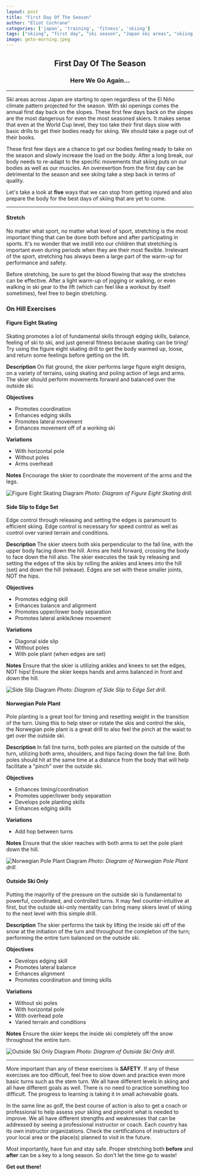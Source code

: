 ```yaml
---
layout: post
title: "First Day Of The Season"
author: "Eliot Cochrane"
categories: ['japan', 'training', 'fitness', 'skiing']
tags: ["skiing", "first day", "ski season", "Japan ski areas", "skiing drills", "ski safety", "stretching", "figure eight skating", "side slip to edge set", "Norwegian pole plant", "outside ski only", "skiing exercises", "ski warm-up", "ski techniques", "skiing tips", "ski coaching", "professional instructor", "ski certification", "ski safety", "winter sports", "ski fitness", "ski preparation", "ski drills", "ski balance", "skiing coordination", "skiing timing", "skiing turns", "ski fundamentals", "skiing techniques", "ski muscle adaptation", "winter activities"]
image: geto-morning.jpeg
---
```


## <center>First Day Of The Season</center>
### <center>Here We Go Again...</center>

***

Ski areas across Japan are starting to open regardless of the El Niño climate pattern projected for the season. With ski openings comes the annual first day back on the slopes. These first few days back on the slopes are the most dangerous for even the most seasoned skiers. It makes sense that even at the World Cup level, they too take their first days slow with basic drills to get their bodies ready for skiing. We should take a page out of their books.

These first few days are a chance to get our bodies feeling ready to take on the season and slowly increase the load on the body. After a long break, our body needs to re-adapt to the specific movements that skiing puts on our bodies as well as our muscles. An overexertion from the first day can be detrimental to the season and see skiing take a step back in terms of quality.

Let's take a look at **five** ways that we can stop from getting injured and also prepare the body for the best days of skiing that are yet to come.

***

#### Stretch

No matter what sport, no matter what level of sport, stretching is the most important thing that can be done both before and after participating in sports. It's no wonder that we instill into our children that stretching is important even during periods when they are their most flexible. Irrelevant of the sport, stretching has always been a large part of the warm-up for performance and safety.

Before stretching, be sure to get the blood flowing that way the stretches can be effective. After a light warm-up of jogging or walking, or even walking in ski gear to the lift (which can feel like a workout by itself sometimes), feel free to begin stretching.

### On Hill Exercises
#### Figure Eight Skating

Skating promotes a lot of fundamental skills through edging skills, balance, feeling of ski to ski, and just general fitness because skating can be tiring! Try using the figure eight skating drill to get the body warmed up, loose, and return some feelings before getting on the lift.

**Description**
On flat ground, the skier performs large figure eight designs, on a variety of terrains, using skating and poling action of legs and arms. The skier should perform movements forward and balanced over the outside ski.

**Objectives**
* Promotes coordination
* Enhances edging skills
* Promotes lateral movement
* Enhances movement off of a working ski

**Variations**
* With horizontal pole
* Without poles
* Arms overhead

**Notes**
Encourage the skier to coordinate the movement of the arms and the legs.

![Figure Eight Skating Diagram](/assets/img/drills/figure-eight-skating.jpeg)
*Photo: Diagram of Figure Eight Skating drill.*

#### Side Slip to Edge Set

Edge control through releasing and setting the edges is paramount to efficient skiing. Edge control is necessary for speed control as well as control over varied terrain and conditions.

**Description**
The skier steers both skis perpendicular to the fall line, with the upper body facing down the hill. Arms are held forward, crossing the body to face down the hill also. The skier executes the task by releasing and setting the edges of the skis by rolling the ankles and knees into the hill (set) and down the hill (release). Edges are set with these smaller joints, NOT the hips.

**Objectives**
* Promotes edging skill
* Enhances balance and alignment
* Promotes upper/lower body separation
* Promotes lateral ankle/knee movement

**Variations**
* Diagonal side slip
* Without poles
* With pole plant (when edges are set)

**Notes**
Ensure that the skier is utilizing ankles and knees to set the edges, NOT hips!
Ensure the skier keeps hands and arms balanced in front and down the hill.

![Side Slip Diagram](/assets/img/drills/side-slip.jpeg)
*Photo: Diagram of Side Slip to Edge Set drill.*

#### Norwegian Pole Plant

Pole planting is a great tool for timing and resetting weight in the transition of the turn. Using this to help steer or rotate the skis and control the skis, the Norwegian pole plant is a great drill to also feel the pinch at the waist to get over the outside ski.

**Description**
In fall line turns, both poles are planted on the outside of the turn, utilizing both arms, shoulders, and hips facing down the fall line. Both poles should hit at the same time at a distance from the body that will help facilitate a "pinch" over the outside ski.

**Objectives**
* Enhances timing/coordination
* Promotes upper/lower body separation
* Develops pole planting skills
* Enhances edging skills

**Variations**
* Add hop between turns

**Notes**
Ensure that the skier reaches with both arms to set the pole plant down the hill.

![Norwegian Pole Plant Diagram](/assets/img/drills/norwegian-pole-plant.jpeg)
*Photo: Diagram of Norwegian Pole Plant drill.*

#### Outside Ski Only

Putting the majority of the pressure on the outside ski is fundamental to powerful, coordinated, and controlled turns. It may feel counter-intuitive at first, but the outside ski-only mentality can bring many skiers level of skiing to the next level with this simple drill.

**Description**
The skier performs the task by lifting the inside ski off of the snow at the initiation of the turn and throughout the completion of the turn; performing the entire turn balanced on the outside ski.

**Objectives**
* Develops edging skill
* Promotes lateral balance
* Enhances alignment
* Promotes coordination and timing skills

**Variations**
* Without ski poles
* With horizontal pole
* With overhead pole
* Varied terrain and conditions

**Notes**
Ensure the skier keeps the inside ski completely off the snow throughout the entire turn.

![Outside Ski Only Diagram](/assets/img/drills/outside-ski-only.jpeg)
*Photo: Diagram of Outside Ski Only drill.*

***

More important than any of these exercises is **SAFETY**. If any of these exercises are too difficult, feel free to slow down and practice even more basic turns such as the stem turn. We all have different levels in skiing and all have different goals as well. There is no need to practice something too difficult. The progress to learning is taking it in small achievable goals.

In the same line as golf, the best course of action is also to get a coach or professional to help assess your skiing and pinpoint what is needed to improve. We all have different strengths and weaknesses that can be addressed by seeing a professional instructor or coach. Each country has its own instructor organizations. Check the certifications of instructors of your local area or the place(s) planned to visit in the future.

Most importantly, have fun and stay safe. Proper stretching both **before** and **after** can be a key to a long season. So don't let the time go to waste!

**Get out there!**

